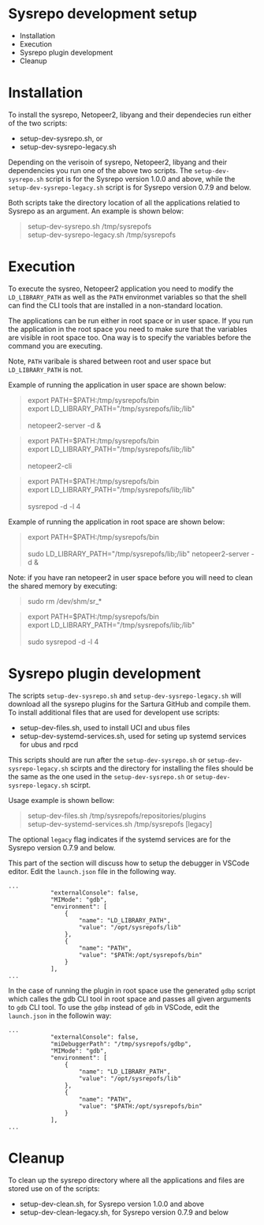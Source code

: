 # Sysrepo development setup

* Installation
* Execution
* Sysrepo plugin development
* Cleanup

# Installation

To install the sysrepo, Netopeer2, libyang and their dependecies run either of the two scripts:
 * setup-dev-sysrepo.sh, or
 * setup-dev-sysrepo-legacy.sh

Depending on the verisoin of sysrepo, Netopeer2, libyang and their dependencies you run one of the above two scripts. The `setup-dev-sysrepo.sh` script is for the Sysrepo version 1.0.0 and above, while the `setup-dev-sysrepo-legacy.sh` script is for Sysrepo version 0.7.9 and below.

Both scripts take the directory location of all the applications relatied to Sysrepo as an argument. An example is shown below:
> setup-dev-sysrepo.sh /tmp/sysrepofs \
> setup-dev-sysrepo-legacy.sh /tmp/sysrepofs

# Execution

To execute the sysreo, Netopeer2 application you need to modify the `LD_LIBRARY_PATH` as well as the `PATH` environmet variables so that the shell can find the CLI tools that are installed in a non-standard location.

The applications can be run either in root space or in user space. If you run the application in the root space you need to make sure that the variables are visible in root space too. Ona way is to specify the variables before the command you are executing.

Note, `PATH` varibale is shared between root and user space but `LD_LIBRARY_PATH` is not.

Example of running the application in user space are shown below:

> export PATH=$PATH:/tmp/sysrepofs/bin \
> export LD_LIBRARY_PATH="/tmp/sysrepofs/lib;/lib" \
> \
> netopeer2-server -d &

> export PATH=$PATH:/tmp/sysrepofs/bin \
> export LD_LIBRARY_PATH="/tmp/sysrepofs/lib;/lib" \
> \
> netopeer2-cli

> export PATH=$PATH:/tmp/sysrepofs/bin \
> export LD_LIBRARY_PATH="/tmp/sysrepofs/lib;/lib" \
> \
> sysrepod -d -l 4

Example of running the application in root space are shown below:

> export PATH=$PATH:/tmp/sysrepofs/bin \
> \
> sudo LD_LIBRARY_PATH="/tmp/sysrepofs/lib;/lib" netopeer2-server -d &

Note: if you have ran netopeer2 in user space before you will need to clean the shared memory by executing:
> sudo rm /dev/shm/sr_*

> export PATH=$PATH:/tmp/sysrepofs/bin \
> export LD_LIBRARY_PATH="/tmp/sysrepofs/lib;/lib" \
> \
> sudo sysrepod -d -l 4

# Sysrepo plugin development

The scripts `setup-dev-sysrepo.sh` and `setup-dev-sysrepo-legacy.sh` will download all the sysrepo plugins for the Sartura GitHub and compile them. To install additional files that are used for developent use scripts:
 * setup-dev-files.sh, used to install UCI and ubus files
 * setup-dev-systemd-services.sh, used for seting up systemd services for ubus and rpcd

This scripts should are run after the `setup-dev-sysrepo.sh` or `setup-dev-sysrepo-legacy.sh` scirpts and the directory for installing the files should be the same as the one used in the
`setup-dev-sysrepo.sh` or `setup-dev-sysrepo-legacy.sh` scirpt.


Usage example is shown bellow:

> setup-dev-files.sh /tmp/sysrepofs/repositories/plugins \
> setup-dev-systemd-services.sh /tmp/sysrepofs [legacy]

The optional `legacy` flag indicates if the systemd services are for the Sysrepo version 0.7.9 and below.

This part of the section will discuss how to setup the debugger in VSCode editor. Edit the `launch.json` file in the following way.

```
...
            "externalConsole": false,
            "MIMode": "gdb",
			"environment": [
                {
                    "name": "LD_LIBRARY_PATH",
                    "value": "/opt/sysrepofs/lib"
                },
                {
                    "name": "PATH",
                    "value": "$PATH:/opt/sysrepofs/bin"
                }
            ],
...

```

In the case of running the plugin in root space use the generated `gdbp` script which calles the gdb CLI tool in root space and passes all given arguments to `gdb` CLI tool. To use the `gdbp` instead of `gdb` in VSCode, edit the `launch.json` in the followin way:

```
...
            "externalConsole": false,
            "miDebuggerPath": "/tmp/sysrepofs/gdbp",
            "MIMode": "gdb",
			"environment": [
                {
                    "name": "LD_LIBRARY_PATH",
                    "value": "/opt/sysrepofs/lib"
                },
                {
                    "name": "PATH",
                    "value": "$PATH:/opt/sysrepofs/bin"
                }
            ],
...

```

# Cleanup

To clean up the sysrepo directory where all the applications and files are stored use on of the scripts:
 * setup-dev-clean.sh, for Sysrepo version 1.0.0 and above
 * setup-dev-clean-legacy.sh, for Sysrepo version 0.7.9 and below